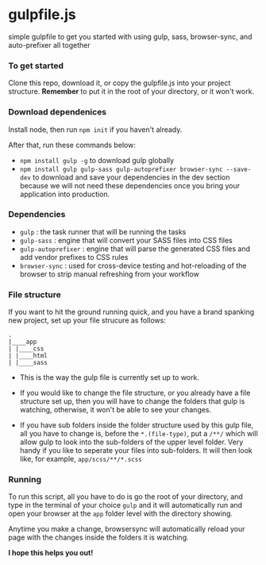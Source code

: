 # gulpfile.js
simple gulpfile to get you started with using gulp, sass, browser-sync, and auto-prefixer all together

### To get started
Clone this repo, download it, or copy the gulpfile.js into your project structure.  **Remember** to put it in the root of your directory, or it won't work.

### Download dependenices
Install node, then run `npm init` if you haven't already.

After that, run these commands below:
<br>
- `npm install gulp -g` to download gulp globally
- `npm install gulp gulp-sass gulp-autoprefixer browser-sync --save-dev` to download and save your dependencies in the dev section because we will not need these dependencies once you bring your application into production.

### Dependencies
- `gulp` : the task runner that will be running the tasks 
- `gulp-sass` : engine that will convert your SASS files into CSS files
- `gulp-autoprefixer` : engine that will parse the generated CSS files and add vendor prefixes to CSS rules
- `browser-sync` : used for cross-device testing and hot-reloading of the browser to strip manual refreshing from your workflow

### File structure
If you want to hit the ground running quick, and you have a brand spanking new project, set up your file strucure as follows:
<br>
```
.
|____app
| |____css
| |____html
| |____sass
```

- This is the way the gulp file is currently set up to work.

- If you would like to change the file structure, or you already have a file structure set up, then you will have to change the folders that gulp is watching, otherwise, it won't be able to see your changes.
- If you have sub folders inside the folder structure used by this gulp file, all you have to change is, before the `*.(file-type)`, put a `/**/` which will allow gulp to look into the sub-folders of the upper level folder.  Very handy if you like to seperate your files into sub-folders. It will then look like, for example, `app/scss/**/*.scss`

### Running
To run this script, all you have to do is go the root of your directory, and type in the terminal of your choice `gulp` and it will automatically run and open your browser at the `app` folder level with the directory showing.

Anytime you make a change, browsersync will automatically reload your page with the changes inside the folders it is watching.

**I hope this helps you out!**

